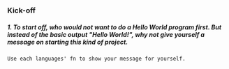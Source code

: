 ### Kick-off
##### 1. To start off, who would not want to do a Hello World program first. But instead of the basic output "Hello World!", why not give yourself a message on starting this kind of project. 

`Use each languages' fn to show your message for yourself.`